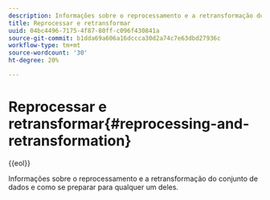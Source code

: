 ```yaml
---
description: Informações sobre o reprocessamento e a retransformação do conjunto de dados e como se preparar para qualquer um deles.
title: Reprocessar e retransformar
uuid: 04bc4496-7175-4f87-80ff-c096f430841a
source-git-commit: b1dda69a606a16dccca30d2a74c7e63dbd27936c
workflow-type: tm+mt
source-wordcount: '30'
ht-degree: 20%

---
```



# Reprocessar e retransformar{#reprocessing-and-retransformation}

{{eol}}

Informações sobre o reprocessamento e a retransformação do conjunto de dados e como se preparar para qualquer um deles.
